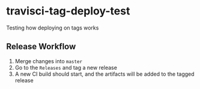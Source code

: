 # travisci-tag-deploy-test

Testing how deploying on tags works

## Release Workflow

1. Merge changes into `master`
1. Go to the `Releases` and tag a new release
1. A new CI build should start, and the artifacts will be added to the tagged release
